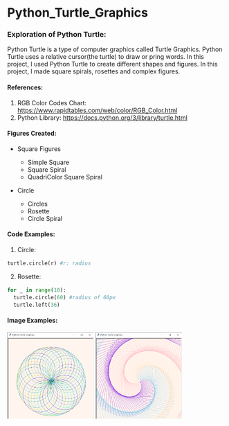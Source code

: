 # Python_Turtle_Graphics
### Exploration of Python Turtle:
Python Turtle is a type of computer graphics called Turtle Graphics. Python Turtle uses a relative cursor(the turtle) to draw or pring words. In this project, I used Python Turtle to create different shapes and figures.
In this project, I made square spirals, rosettes and complex figures. <br>

#### References:
1) RGB Color Codes Chart: https://www.rapidtables.com/web/color/RGB_Color.html 
2) Python Library: https://docs.python.org/3/library/turtle.html

#### Figures Created:
* Square Figures
  * Simple Square
  * Square Spiral
  * QuadriColor Square Spiral

* Circle
  * Circles
  * Rosette
  * Circle Spiral

#### Code Examples:
1) Circle: 
~~~python
turtle.circle(r) #r: radius
~~~
2) Rosette:
~~~python
for _ in range(10):
  turtle.circle(60) #radius of 60px
  turtle.left(36)
~~~

#### Image Examples:
<img src="https://github.com/CelestialMoonrise/Python_Turtle_Graphics/blob/main/Python%20Turtle%20Graphics%202022_4_19%20%E4%B8%8A%E5%8D%88%2009_56_01.png" width=200, height=200 alt="Rosette"> 
<img src="https://github.com/CelestialMoonrise/Python_Turtle_Graphics/blob/main/Python%20Turtle%20Graphics%202022_4_19%20%E4%B8%8A%E5%8D%88%2010_30_04.png" width=200,height=200 alt="QuadriColor Spiral">
